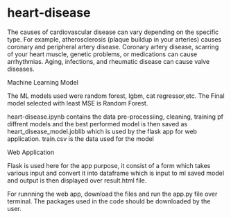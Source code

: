 # heart-disease

The causes of cardiovascular disease can vary depending on the specific type. For example, atherosclerosis (plaque buildup in your arteries) causes coronary and peripheral artery disease. Coronary artery disease, scarring of your heart muscle, genetic problems, or medications can cause arrhythmias. Aging, infections, and rheumatic disease can cause valve diseases.

Machine Learning Model

The ML models used were random forest, lgbm, cat regressor,etc. The Final model selected with least MSE is Random Forest. 

heart-disease.ipynb contains the data pre-processiing, cleaning, training pf diffrent models and the best performed model is then saved as heart_disease_model.joblib which is used by the flask app for web application. train.csv is the data used for the model

Web Application

Flask is used here for the app purpose, it consist of a form which takes various input and convert it into dataframe which is input to ml saved model and output is then displayed over result.html file.

For runnning the web app, download the files and run the app.py file over terminal. The packages used in the code should be downloaded by the user.
